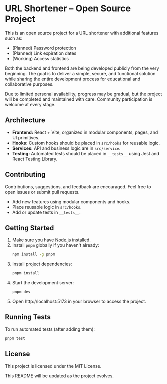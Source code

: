 # URL Shortener – Open Source Project

This is an open source project for a URL shortener with additional features such as:

- (Planned) Password protection  
- (Planned) Link expiration dates  
- (Working) Access statistics  

Both the backend and frontend are being developed publicly from the very beginning. The goal is to deliver a simple, secure, and functional solution while sharing the entire development process for educational and collaborative purposes.

Due to limited personal availability, progress may be gradual, but the project will be completed and maintained with care. Community participation is welcome at every stage.

## Architecture

- **Frontend:** React + Vite, organized in modular components, pages, and UI primitives.
- **Hooks:** Custom hooks should be placed in `src/hooks` for reusable logic.
- **Services:** API and business logic are in `src/service`.
- **Testing:** Automated tests should be placed in `__tests__` using Jest and React Testing Library.

## Contributing

Contributions, suggestions, and feedback are encouraged. Feel free to open issues or submit pull requests.

- Add new features using modular components and hooks.
- Place reusable logic in `src/hooks`.
- Add or update tests in `__tests__`.

## Getting Started

1. Make sure you have [Node.js](https://nodejs.org/) installed.  
2. Install `pnpm` globally if you haven't already:  
   ```sh
   npm install -g pnpm
   ```
3. Install project dependencies:
   ```sh
   pnpm install
   ```
4. Start the development server:
   ```sh
   pnpm dev
   ```
5. Open http://localhost:5173 in your browser to access the project.

## Running Tests

To run automated tests (after adding them):
```sh
pnpm test
```

## License

This project is licensed under the MIT License.

This README will be updated as the project evolves.